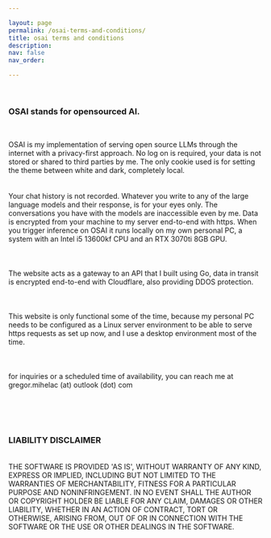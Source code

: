 ```yaml
---

layout: page
permalink: /osai-terms-and-conditions/
title: osai terms and conditions
description:
nav: false
nav_order: 

---
```

<br>

### OSAI stands for opensourced AI.<br>

<br>

OSAI is my implementation of serving open source LLMs through the internet with a privacy-first approach. No log on is required, your data is not stored or shared to third parties by me. The only cookie used is for setting the theme between white and dark, completely local.
<br>
<br>
<br>
Your chat history is not recorded. Whatever you write to any of the large language models and their response, is for your eyes only.
The conversations you have with the models are inaccessible even by me. Data is encrypted from your machine to my server end-to-end with https. When you trigger inference on OSAI it runs locally on my own personal PC, a system with an Intel i5 13600kf CPU and an RTX 3070ti 8GB GPU.<br>
<br>
<br>
<br>
The website acts as a gateway to an API that I built using Go, data in transit is encrypted end-to-end with Cloudflare, also providing DDOS protection. <br>
<br>
<br>
<br>
This website is only functional some of the time, because my personal PC needs to be configured as a Linux server environment to be able to serve https requests as set up now, and I use a desktop environment most of the time.<br>
<br>
<br>
<br>
for inquiries or a scheduled time of availability, you can reach me at gregor.mihelac (at) outlook (dot) com
<br>
<br>
<br>
<br>
<br>
### LIABILITY DISCLAIMER<br>
<br>
THE SOFTWARE IS PROVIDED 'AS IS', WITHOUT WARRANTY OF ANY KIND, EXPRESS OR
IMPLIED, INCLUDING BUT NOT LIMITED TO THE WARRANTIES OF MERCHANTABILITY,
FITNESS FOR A PARTICULAR PURPOSE AND NONINFRINGEMENT. IN NO EVENT SHALL THE
AUTHOR OR COPYRIGHT HOLDER BE LIABLE FOR ANY CLAIM, DAMAGES OR OTHER
LIABILITY, WHETHER IN AN ACTION OF CONTRACT, TORT OR OTHERWISE, ARISING FROM,
OUT OF OR IN CONNECTION WITH THE SOFTWARE OR THE USE OR OTHER DEALINGS IN THE SOFTWARE.<br>